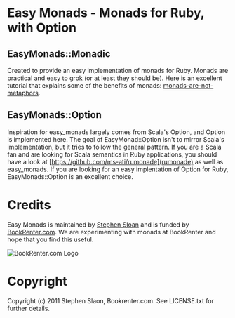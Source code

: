 # Easy Monads - Monads for Ruby, with Option

## EasyMonads::Monadic

Created to provide an easy implementation of monads for Ruby.  Monads are practical and easy to grok (or at least they should be).  Here is an excellent tutorial that explains some of the benefits of monads: [monads-are-not-metaphors](http://www.codecommit.com/blog/ruby/monads-are-not-metaphors).

## EasyMonads::Option

Inspiration for easy_monads largely comes from Scala's Option, and Option is implemented here.  The goal of EasyMonad::Option isn't to mirror Scala's implementation, but it tries to follow the general pattern.  If you are a Scala fan and are looking for Scala semantics in Ruby applications, you should have a look at [https://github.com/ms-ati/rumonade](rumonade) as well as easy_monads. If you are looking for an easy implentation of Option for Ruby, EasyMonads::Option is an excellent choice.

# Credits

Easy Monads is maintained by [Stephen Sloan](https://github.com/SteveSJ76) and is funded by [BookRenter.com](http://www.bookrenter.com "BookRenter.com"). We are experimenting with monads at BookRenter and hope that you find this useful.

![BookRenter.com Logo](http://assets0.bookrenter.com/images/header/bookrenter_logo.gif "BookRenter.com")


# Copyright

Copyright (c) 2011 Stephen Slaon, Bookrenter.com. See LICENSE.txt for further details.